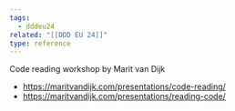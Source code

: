 ```yaml
---
tags:
  - dddeu24
related: "[[DDD EU 24]]"
type: reference
---
```

Code reading workshop by Marit van Dijk
- https://maritvandijk.com/presentations/code-reading/
- https://maritvandijk.com/presentations/reading-code/